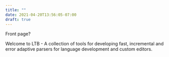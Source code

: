 ```yaml
---
title: ""
date: 2021-04-20T13:56:05-07:00
draft: true
---
```



Front page?

Welcome to LTB - A collection of tools for developing fast, incremental and error adaptive parsers for language development and custom editors.
